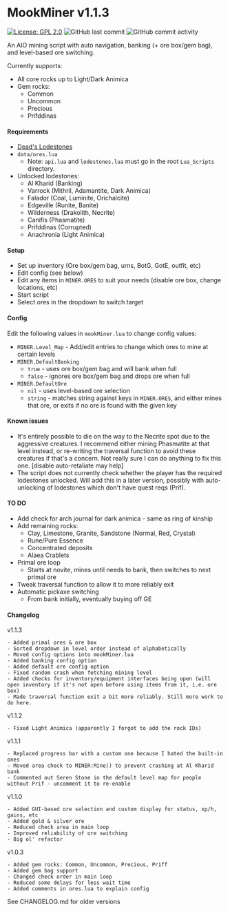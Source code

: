 # MookMiner v1.1.3
[![License: GPL 2.0](https://img.shields.io/badge/License-GPL%202.0-brightgreen.svg)](https://opensource.org/license/gpl-2-0)
![GitHub last commit](https://img.shields.io/github/last-commit/mooklle/mookScripts?color=4ba8a2)
![GitHub commit activity](https://img.shields.io/github/commit-activity/t/mooklle/mookScripts?color=c247c2)


An AIO mining script with auto navigation, banking (+ ore box/gem bag), and level-based ore switching.

Currently supports:
- All core rocks up to Light/Dark Animica
- Gem rocks:
  - Common
  - Uncommon
  - Precious
  - Prifddinas

#### Requirements
- [Dead's Lodestones](https://me.deadcod.es/lodestones)
- `data/ores.lua`
    - Note: `api.lua` and `lodestones.lua` must go in the root `Lua_Scripts` directory.
- Unlocked lodestones:
    - Al Kharid (Banking)
    - Varrock (Mithril, Adamantite, Dark Animica)
    - Falador (Coal, Luminite, Orichalcite)
    - Edgeville (Runite, Banite)
    - Wilderness (Drakolith, Necrite)
    - Canifis (Phasmatite)
    - Prifddinas (Corrupted)
    - Anachronia (Light Animica)

#### Setup
- Set up inventory (Ore box/gem bag, urns, BotG, GotE, outfit, etc)
- Edit config (see below)
- Edit any items in `MINER.ORES` to suit your needs (disable ore box, change locations, etc)
- Start script
- Select ores in the dropdown to switch target

#### Config
Edit the following values in `mookMiner.lua` to change config values:
- `MINER.Level_Map` - Add/edit entries to change which ores to mine at certain levels
- `MINER.DefaultBanking`
  - `true`  - uses ore box/gem bag and will bank when full
  - `false` - ignores ore box/gem bag and drops ore when full
- `MINER.DefaultOre`
  - `nil` - uses level-based ore selection
  - `string` - matches string against keys in `MINER.ORES`, and either mines that ore, or exits if no ore is found with the given key

#### Known issues
- It's entirely possible to die on the way to the Necrite spot due to the aggressive creatures. I recommend either mining Phasmatite at that level instead, or re-writing the traversal function to avoid these creatures if that's a concern. Not really sure I can do anything to fix this one. [disable auto-retaliate may help]
- The script does not currently check whether the player has the required lodestones unlocked. Will add this in a later version, possibly with auto-unlocking of lodestones which don't have quest reqs (Prif).
  
#### TO DO
- Add check for arch journal for dark animica - same as ring of kinship
- Add remaining rocks:
  - Clay, Limestone, Granite, Sandstone (Normal, Red, Crystal)
  - Rune/Pure Essence
  - Concentrated deposits
  - Alaea Crablets
- Primal ore loop
  - Starts at novite, mines until needs to bank, then switches to next primal ore
- Tweak traversal function to allow it to more reliably exit
- Automatic pickaxe switching
  - From bank initially, eventually buying off GE

#### Changelog
v1.1.3
```
- Added primal ores & ore box
- Sorted dropdown in level order instead of alphabetically
- Moved config options into mookMiner.lua
- Added banking config option
- Added default ore config option
- Fixed random crash when fetching mining level
- Added checks for inventory/equipment interfaces being open (will open inventory if it's not open before using items from it, i.e. ore box)
- Made traversal function exit a bit more reliably. Still more work to do here.
```

v1.1.2
```
- Fixed Light Animica (apparently I forgot to add the rock IDs)
```

v1.1.1
```
- Replaced progress bar with a custom one because I hated the built-in ones
- Moved area check to MINER:Mine() to prevent crashing at Al Kharid bank
- Commented out Seren Stone in the default level map for people without Prif - uncomment it to re-enable
```

v1.1.0
```
- Added GUI-based ore selection and custom display for status, xp/h, gains, etc
- Added gold & silver ore
- Reduced check area in main loop
- Improved reliability of ore switching
- Big ol' refactor
```

v1.0.3
```
- Added gem rocks: Common, Uncommon, Precious, Priff
- Added gem bag support
- Changed check order in main loop
- Reduced some delays for less wait time
- Added comments in ores.lua to explain config
```

See CHANGELOG.md for older versions